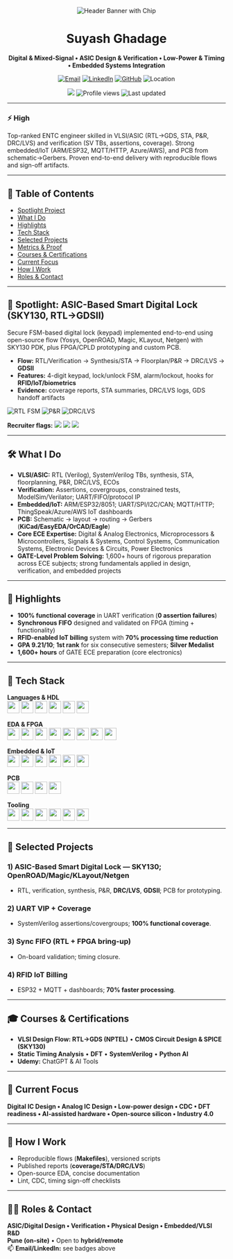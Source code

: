 <!-- Professional GitHub Profile for VLSI/ASIC & Embedded Engineering -->
<!-- Theme accents: PCB Green #0FA958 | Electric Blue #1476FF | Signal Orange #FF7A00 -->

<p align="center">
  <img src="https://placehold.co/1200x220/0FA958/ffffff?text=%E2%9A%9B%EF%B8%8F%20Suyash%20Ghadage%20%7C%20VLSI%20%26%20Embedded%20Engineer&font=montserrat" alt="Header Banner with Chip">
</p>


<h1 align="center">Suyash Ghadage</h1>
<p align="center">
  <b>Digital & Mixed-Signal • ASIC Design & Verification • Low-Power & Timing • Embedded Systems Integration</b>
</p>

<p align="center">
  <a href="mailto:YOUR_EMAIL"><img src="https://img.shields.io/badge/Email-contact-1476FF?style=for-the-badge&logo=gmail&logoColor=white" alt="Email"></a>
  <a href="https://www.linkedin.com/in/suyash-ghadage77/"><img src="https://img.shields.io/badge/LinkedIn-Profile-0A66C2?style=for-the-badge&logo=linkedin&logoColor=white" alt="LinkedIn"></a>
  <a href="https://github.com/GITHUB_USERNAME"><img src="https://img.shields.io/badge/GitHub-GITHUB__USERNAME-181717?style=for-the-badge&logo=github&logoColor=white" alt="GitHub"></a>
  <img src="https://img.shields.io/badge/Location-Pune%2C%20India-0FA958?style=for-the-badge&logo=google-maps&logoColor=white" alt="Location">
</p>

<p align="center">
  <img src="https://img.shields.io/badge/Domain-VLSI%20%7C%20ASIC%20%7C%20Embedded-FF7A00?style=flat-square">
  <img src="https://komarev.com/ghpvc/?username=GITHUB_USERNAME&style=flat-square&color=1476FF" alt="Profile views">
  <img src="https://img.shields.io/badge/Last%20Updated-Auto-blue?style=flat-square" alt="Last updated">
</p>

---

### ⚡ High
Top-ranked ENTC engineer skilled in VLSI/ASIC (RTL→GDS, STA, P&R, DRC/LVS) and verification (SV TBs, assertions, coverage). Strong embedded/IoT (ARM/ESP32, MQTT/HTTP, Azure/AWS), and PCB from schematic→Gerbers. Proven end-to-end delivery with reproducible flows and sign-off artifacts.

---

## 🧭 Table of Contents
- [Spotlight Project](#spotlight-asic-based-smart-digital-lock-sky130-rtl→gdsii)
- [What I Do](#what-i-do)
- [Highlights](#highlights)
- [Tech Stack](#tech-stack)
- [Selected Projects](#selected-projects)
- [Metrics & Proof](#metrics--proof)
- [Courses & Certifications](#courses--certifications)
- [Current Focus](#current-focus)
- [How I Work](#how-i-work)
- [Roles & Contact](#roles--contact)

---

## 🔷 Spotlight: ASIC-Based Smart Digital Lock (SKY130, RTL→GDSII)
Secure FSM-based digital lock (keypad) implemented end-to-end using open-source flow (Yosys, OpenROAD, Magic, KLayout, Netgen) with SKY130 PDK, plus FPGA/CPLD prototyping and custom PCB.  
- **Flow:** RTL/Verification → Synthesis/STA → Floorplan/P&R → DRC/LVS → **GDSII**  
- **Features:** 4-digit keypad, lock/unlock FSM, alarm/lockout, hooks for **RFID/IoT/biometrics**  
- **Evidence:** coverage reports, STA summaries, DRC/LVS logs, GDS handoff artifacts

<p>
  <img src="https://placehold.co/360x220/0FA958/ffffff?text=RTL%20FSM" alt="RTL FSM">
  <img src="https://placehold.co/360x220/1476FF/ffffff?text=Floorplan%2FP%26R" alt="P&R">
  <img src="https://placehold.co/360x220/FF7A00/ffffff?text=DRC%2FLVS%20Clean" alt="DRC/LVS">
</p>

**Recruiter flags:** <img src="https://img.shields.io/badge/GDSII-Fabrication%20Ready-0FA958"> <img src="https://img.shields.io/badge/DRC%2FLVS-Clean-1476FF"> <img src="https://img.shields.io/badge/Coverage-Included-FF7A00">

---

## 🛠️ What I Do
- **VLSI/ASIC:** RTL (Verilog), SystemVerilog TBs, synthesis, STA, floorplanning, P&R, DRC/LVS, ECOs  
- **Verification:** Assertions, covergroups, constrained tests, ModelSim/Verilator; UART/FIFO/protocol IP  
- **Embedded/IoT:** ARM/ESP32/8051; UART/SPI/I2C/CAN; MQTT/HTTP; ThingSpeak/Azure/AWS IoT dashboards  
- **PCB:** Schematic → layout → routing → Gerbers (**KiCad/EasyEDA/OrCAD/Eagle**)  
- **Core ECE Expertise:** Digital & Analog Electronics, Microprocessors & Microcontrollers, Signals & Systems, Control Systems, Communication Systems, Electronic Devices & Circuits, Power Electronics  
- **GATE-Level Problem Solving:** 1,600+ hours of rigorous preparation across ECE subjects; strong fundamentals applied in design, verification, and embedded projects

---

## 🎯 Highlights
- **100% functional coverage** in UART verification (**0 assertion failures**)  
- **Synchronous FIFO** designed and validated on FPGA (timing + functionality)  
- **RFID-enabled IoT billing** system with **70% processing time reduction**  
- **GPA 9.21/10**; **1st rank** for six consecutive semesters; **Silver Medalist**  
- **1,600+ hours** of GATE ECE preparation (core electronics)

---

## 🧰 Tech Stack

**Languages & HDL**  
<img height="28" src="https://img.shields.io/badge/Verilog-000000?style=for-the-badge&logoColor=white" />
<img height="28" src="https://cdn.jsdelivr.net/gh/devicons/devicon/icons/c/c-original.svg" />
<img height="28" src="https://cdn.jsdelivr.net/gh/devicons/devicon/icons/python/python-original.svg" />
<img height="28" src="https://img.shields.io/badge/SystemVerilog-FF7A00?style=for-the-badge&logo=verilog&logoColor=white" />
<img height="28" src="https://img.shields.io/badge/TCL-1476FF?style=for-the-badge&logo=gnu-bash&logoColor=white" />
<img height="28" src="https://cdn.jsdelivr.net/gh/devicons/devicon/icons/cplusplus/cplusplus-original.svg" />

**EDA & FPGA**  
<img height="28" src="https://img.shields.io/badge/Yosys-000000?logo=gnometerminal&logoColor=white"> 
<img height="28" src="https://img.shields.io/badge/OpenROAD-111111"> 
<img height="28" src="https://img.shields.io/badge/OpenSTA-111111"> 
<img height="28" src="https://img.shields.io/badge/Magic-111111"> 
<img height="28" src="https://img.shields.io/badge/KLayout-111111"> 
<img height="28" src="https://img.shields.io/badge/TritonRoute-111111"> 
<img height="28" src="https://img.shields.io/badge/Vivado-0FA958?logo=xilinx&logoColor=white"> 
<img height="28" src="https://img.shields.io/badge/ModelSim%2FVerilator-1476FF">

**Embedded & IoT**  
<img height="28" src="https://img.shields.io/badge/STM32-03234B?logo=stmicroelectronics&logoColor=white"> 
<img height="28" src="https://img.shields.io/badge/ESP32-000000?logo=espressif&logoColor=white"> 
<img height="28" src="https://img.shields.io/badge/FreeRTOS-3949AB?logo=freertos&logoColor=white"> 
<img height="28" src="https://img.shields.io/badge/MQTT-660066?logo=eclipsemosquitto&logoColor=white"> 
<img height="28" src="https://img.shields.io/badge/Azure%20IoT-0078D4?logo=microsoftazure&logoColor=white"> 
<img height="28" src="https://img.shields.io/badge/AWS%20IoT-232F3E?logo=amazonaws&logoColor=white">

**PCB**  
<img height="28" src="https://img.shields.io/badge/KiCad-314CB0?logo=kicad&logoColor=white"> 
<img height="28" src="https://img.shields.io/badge/EasyEDA-1F76F0?logo=easydap&logoColor=white"> 
<img height="28" src="https://img.shields.io/badge/OrCAD-CC0000"> 
<img height="28" src="https://img.shields.io/badge/Eagle-EA7600?logo=autodesk&logoColor=white"> 

**Tooling**  
<img height="28" src="https://img.shields.io/badge/Git-F05032?logo=git&logoColor=white"> 
<img height="28" src="https://img.shields.io/badge/Spice-1793D1?logo=linux&logoColor=white"> 
<img height="28" src="https://img.shields.io/badge/Keil-1F72B5?logo=arm&logoColor=white"> 
<img height="28" src="https://img.shields.io/badge/EDA%20Playground-4B8BBE?logo=cloud&logoColor=white"> 
<img height="28" src="https://img.shields.io/badge/NI%20Multisim-FF6600?logo=ni&logoColor=white"> 
<img height="28" src="https://img.shields.io/badge/Flash%20Magic-6A0DAD?logo=lightning&logoColor=white">


---

## 🧩 Selected Projects

### 1) ASIC-Based Smart Digital Lock — SKY130; OpenROAD/Magic/KLayout/Netgen
- RTL, verification, synthesis, P&R, **DRC/LVS**, **GDSII**; PCB for prototyping.  

### 2) UART VIP + Coverage
- SystemVerilog assertions/covergroups; **100% functional coverage**.  

### 3) Sync FIFO (RTL + FPGA bring-up)
- On-board validation; timing closure.  


### 4) RFID IoT Billing
- ESP32 + MQTT + dashboards; **70% faster processing**.  

  
---

## 🎓 Courses & Certifications
- **VLSI Design Flow: RTL→GDS (NPTEL)** • **CMOS Circuit Design & SPICE (SKY130)**  
- **Static Timing Analysis** • **DFT** • **SystemVerilog** • **Python AI**  
- **Udemy:** ChatGPT & AI Tools

---

## 🔭 Current Focus

**Digital IC Design • Analog IC Design • Low-power design • CDC • DFT readiness • AI-assisted hardware • Open-source silicon • Industry 4.0**

---

## 🔧 How I Work
- Reproducible flows (**Makefiles**), versioned scripts  
- Published reports (**coverage/STA/DRC/LVS**)  
- Open-source EDA, concise documentation  
- Lint, CDC, timing sign-off checklists

---

## 🧑‍💻 Roles & Contact
**ASIC/Digital Design • Verification • Physical Design • Embedded/VLSI R&D**  
**Pune (on-site)** • Open to **hybrid/remote**  
📫 **Email/LinkedIn:** see badges above




<!-- Tips:
1) Replace placehold.co images with your real screenshots from RTL, STA, P&R, DRC/LVS, and dashboard UIs.
2) Keep report artifacts updated to make the repo "trustworthy at a glance" for recruiters.
3) Pin 3–6 top repos on your GitHub profile to match this README.
-->
